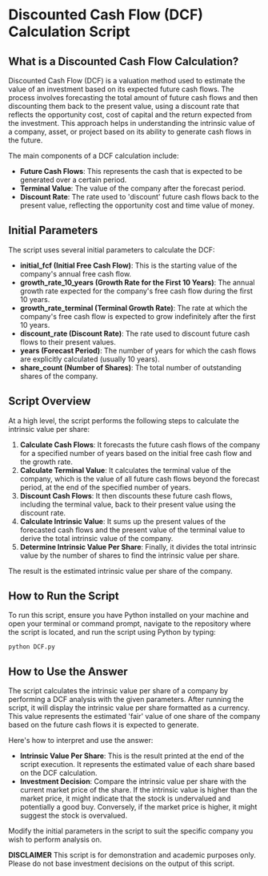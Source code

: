 # Discounted Cash Flow (DCF) Calculation Script

## What is a Discounted Cash Flow Calculation?

Discounted Cash Flow (DCF) is a valuation method used to estimate the value of an investment based on its expected future cash flows. The process involves forecasting the total amount of future cash flows and then discounting them back to the present value, using a discount rate that reflects the opportunity cost, cost of capital and the return expected from the investment. This approach helps in understanding the intrinsic value of a company, asset, or project based on its ability to generate cash flows in the future. 

The main components of a DCF calculation include:
- **Future Cash Flows**: This represents the cash that is expected to be generated over a certain period.
- **Terminal Value**: The value of the company after the forecast period.
- **Discount Rate**: The rate used to 'discount' future cash flows back to the present value, reflecting the opportunity cost and time value of money.

## Initial Parameters

The script uses several initial parameters to calculate the DCF:

- **initial_fcf (Initial Free Cash Flow)**: This is the starting value of the company's annual free cash flow.
- **growth_rate_10_years (Growth Rate for the First 10 Years)**: The annual growth rate expected for the company's free cash flow during the first 10 years.
- **growth_rate_terminal (Terminal Growth Rate)**: The rate at which the company's free cash flow is expected to grow indefinitely after the first 10 years.
- **discount_rate (Discount Rate)**: The rate used to discount future cash flows to their present values.
- **years (Forecast Period)**: The number of years for which the cash flows are explicitly calculated (usually 10 years).
- **share_count (Number of Shares)**: The total number of outstanding shares of the company.

## Script Overview

At a high level, the script performs the following steps to calculate the intrinsic value per share:

1. **Calculate Cash Flows**: It forecasts the future cash flows of the company for a specified number of years based on the initial free cash flow and the growth rate.
2. **Calculate Terminal Value**: It calculates the terminal value of the company, which is the value of all future cash flows beyond the forecast period, at the end of the specified number of years.
3. **Discount Cash Flows**: It then discounts these future cash flows, including the terminal value, back to their present value using the discount rate.
4. **Calculate Intrinsic Value**: It sums up the present values of the forecasted cash flows and the present value of the terminal value to derive the total intrinsic value of the company.
5. **Determine Intrinsic Value Per Share**: Finally, it divides the total intrinsic value by the number of shares to find the intrinsic value per share.

The result is the estimated intrinsic value per share of the company.

## How to Run the Script

To run this script, ensure you have Python installed on your machine and open your terminal or command prompt, navigate to the repository where the script is located, and run the script using Python by typing:
   ```
   python DCF.py
   ```

## How to Use the Answer

The script calculates the intrinsic value per share of a company by performing a DCF analysis with the given parameters. After running the script, it will display the intrinsic value per share formatted as a currency. This value represents the estimated 'fair' value of one share of the company based on the future cash flows it is expected to generate.

Here's how to interpret and use the answer:
- **Intrinsic Value Per Share**: This is the result printed at the end of the script execution. It represents the estimated value of each share based on the DCF calculation.
- **Investment Decision**: Compare the intrinsic value per share with the current market price of the share. If the intrinsic value is higher than the market price, it might indicate that the stock is undervalued and potentially a good buy. Conversely, if the market price is higher, it might suggest the stock is overvalued.

Modify the initial parameters in the script to suit the specific company you wish to perform analysis on.

**DISCLAIMER** This script is for demonstration and academic purposes only. Please do not base investment decisions on the output of this script.
